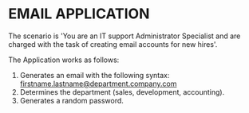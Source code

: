 # EMAIL APPLICATION
The scenario is 'You are an IT support Administrator Specialist and are charged with the task of creating email accounts for new hires'. 

The Application works as follows: 
1. Generates an email with the following syntax: firstname.lastname@department.company.com
2. Determines the department (sales, development, accounting).
3. Generates a random password. 
